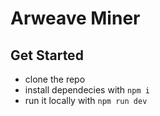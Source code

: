 # Arweave Miner 

## Get Started 

- clone the repo 
- install dependecies with `npm i` 
- run it locally with `npm run dev` 